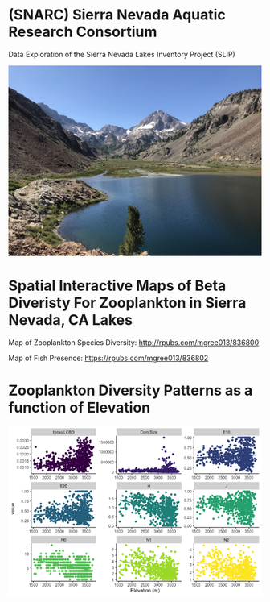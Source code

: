 # (SNARC) Sierra Nevada Aquatic Research Consortium
Data Exploration of the Sierra Nevada Lakes Inventory Project (SLIP) 

![](Images/pic1.png)


# Spatial Interactive Maps of Beta Diveristy For Zooplankton in Sierra Nevada, CA Lakes

Map of Zooplankton Species Diversity: http://rpubs.com/mgree013/836800

Map of Fish Presence: https://rpubs.com/mgree013/836802

# Zooplankton Diversity Patterns as a function of Elevation

![](Figs/Fig1.png)
